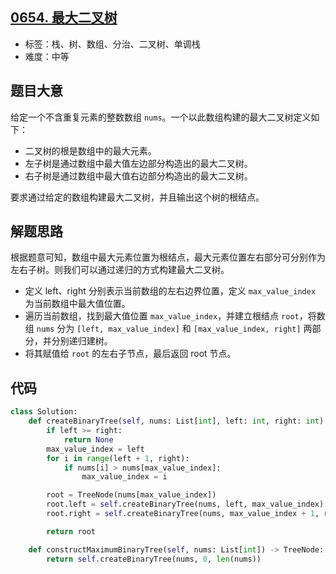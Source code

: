 ## [0654. 最大二叉树](https://leetcode-cn.com/problems/maximum-binary-tree/)

- 标签：栈、树、数组、分治、二叉树、单调栈
- 难度：中等

## 题目大意

给定一个不含重复元素的整数数组 `nums`。一个以此数组构建的最大二叉树定义如下：

- 二叉树的根是数组中的最大元素。
- 左子树是通过数组中最大值左边部分构造出的最大二叉树。
- 右子树是通过数组中最大值右边部分构造出的最大二叉树。

要求通过给定的数组构建最大二叉树，并且输出这个树的根结点。

## 解题思路

根据题意可知，数组中最大元素位置为根结点，最大元素位置左右部分可分别作为左右子树。则我们可以通过递归的方式构建最大二叉树。

- 定义 left、right 分别表示当前数组的左右边界位置，定义 `max_value_index` 为当前数组中最大值位置。
- 遍历当前数组，找到最大值位置 `max_value_index`，并建立根结点 `root`，将数组 `nums` 分为 `[left, max_value_index]` 和 `[max_value_index, right]` 两部分，并分别递归建树。
- 将其赋值给 `root` 的左右子节点，最后返回 root 节点。

## 代码

```Python
class Solution:
    def createBinaryTree(self, nums: List[int], left: int, right: int) -> TreeNode:
        if left >= right:
            return None
        max_value_index = left
        for i in range(left + 1, right):
            if nums[i] > nums[max_value_index]:
                max_value_index = i

        root = TreeNode(nums[max_value_index])
        root.left = self.createBinaryTree(nums, left, max_value_index)
        root.right = self.createBinaryTree(nums, max_value_index + 1, right)

        return root

    def constructMaximumBinaryTree(self, nums: List[int]) -> TreeNode:
        return self.createBinaryTree(nums, 0, len(nums))
```

